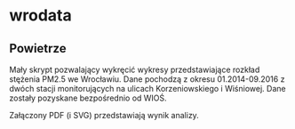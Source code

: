 # wrodata

## Powietrze
Mały skrypt pozwalający wykręcić wykresy przedstawiające rozkład stężenia
PM2.5 we Wrocławiu. Dane pochodzą z okresu 01.2014-09.2016 z dwóch stacji
monitorujących na ulicach Korzeniowskiego i Wiśniowej. Dane zostały pozyskane
bezpośrednio od WIOŚ.

Załączony PDF (i SVG) przedstawiają wynik analizy.
